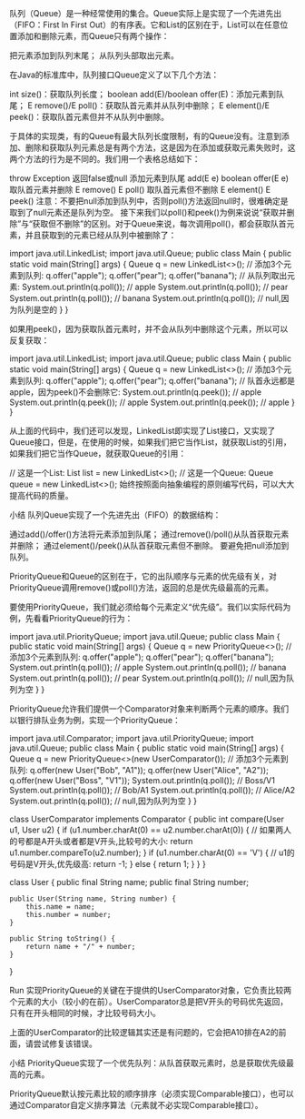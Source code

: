队列（Queue）是一种经常使用的集合。Queue实际上是实现了一个先进先出（FIFO：First In First Out）的有序表。它和List的区别在于，List可以在任意位置添加和删除元素，而Queue只有两个操作：

把元素添加到队列末尾；
从队列头部取出元素。

在Java的标准库中，队列接口Queue定义了以下几个方法：

int size()：获取队列长度；
boolean add(E)/boolean offer(E)：添加元素到队尾；
E remove()/E poll()：获取队首元素并从队列中删除；
E element()/E peek()：获取队首元素但并不从队列中删除。

于具体的实现类，有的Queue有最大队列长度限制，有的Queue没有。注意到添加、删除和获取队列元素总是有两个方法，这是因为在添加或获取元素失败时，这两个方法的行为是不同的。我们用一个表格总结如下：

throw Exception	返回false或null
添加元素到队尾	add(E e)	boolean offer(E e)
取队首元素并删除	E remove()	E poll()
取队首元素但不删除	E element()	E peek()
注意：不要把null添加到队列中，否则poll()方法返回null时，很难确定是取到了null元素还是队列为空。
接下来我们以poll()和peek()为例来说说“获取并删除”与“获取但不删除”的区别。对于Queue来说，每次调用poll()，都会获取队首元素，并且获取到的元素已经从队列中被删除了：

import java.util.LinkedList;
import java.util.Queue;
public class Main {
    public static void main(String[] args) {
        Queue<String> q = new LinkedList<>();
        // 添加3个元素到队列:
        q.offer("apple");
        q.offer("pear");
        q.offer("banana");
        // 从队列取出元素:
        System.out.println(q.poll()); // apple
        System.out.println(q.poll()); // pear
        System.out.println(q.poll()); // banana
        System.out.println(q.poll()); // null,因为队列是空的
    }
}

如果用peek()，因为获取队首元素时，并不会从队列中删除这个元素，所以可以反复获取：

import java.util.LinkedList;
import java.util.Queue;
public class Main {
    public static void main(String[] args) {
        Queue<String> q = new LinkedList<>();
        // 添加3个元素到队列:
        q.offer("apple");
        q.offer("pear");
        q.offer("banana");
        // 队首永远都是apple，因为peek()不会删除它:
        System.out.println(q.peek()); // apple
        System.out.println(q.peek()); // apple
        System.out.println(q.peek()); // apple
    }
}

 从上面的代码中，我们还可以发现，LinkedList即实现了List接口，又实现了Queue接口，但是，在使用的时候，如果我们把它当作List，就获取List的引用，如果我们把它当作Queue，就获取Queue的引用：

// 这是一个List:
List<String> list = new LinkedList<>();
// 这是一个Queue:
Queue<String> queue = new LinkedList<>();
始终按照面向抽象编程的原则编写代码，可以大大提高代码的质量。

小结
队列Queue实现了一个先进先出（FIFO）的数据结构：

通过add()/offer()方法将元素添加到队尾；
通过remove()/poll()从队首获取元素并删除；
通过element()/peek()从队首获取元素但不删除。
要避免把null添加到队列。

PriorityQueue和Queue的区别在于，它的出队顺序与元素的优先级有关，对PriorityQueue调用remove()或poll()方法，返回的总是优先级最高的元素。

要使用PriorityQueue，我们就必须给每个元素定义“优先级”。我们以实际代码为例，先看看PriorityQueue的行为：

import java.util.PriorityQueue;
import java.util.Queue;
public class Main {
    public static void main(String[] args) {
        Queue<String> q = new PriorityQueue<>();
        // 添加3个元素到队列:
        q.offer("apple");
        q.offer("pear");
        q.offer("banana");
        System.out.println(q.poll()); // apple
        System.out.println(q.poll()); // banana
        System.out.println(q.poll()); // pear
        System.out.println(q.poll()); // null,因为队列为空
    }
}

 PriorityQueue允许我们提供一个Comparator对象来判断两个元素的顺序。我们以银行排队业务为例，实现一个PriorityQueue：

import java.util.Comparator;
import java.util.PriorityQueue;
import java.util.Queue;
public class Main {
    public static void main(String[] args) {
        Queue<User> q = new PriorityQueue<>(new UserComparator());
        // 添加3个元素到队列:
        q.offer(new User("Bob", "A1"));
        q.offer(new User("Alice", "A2"));
        q.offer(new User("Boss", "V1"));
        System.out.println(q.poll()); // Boss/V1
        System.out.println(q.poll()); // Bob/A1
        System.out.println(q.poll()); // Alice/A2
        System.out.println(q.poll()); // null,因为队列为空
    }
}

class UserComparator implements Comparator<User> {
    public int compare(User u1, User u2) {
        if (u1.number.charAt(0) == u2.number.charAt(0)) {
            // 如果两人的号都是A开头或者都是V开头,比较号的大小:
            return u1.number.compareTo(u2.number);
        }
        if (u1.number.charAt(0) == 'V') {
            // u1的号码是V开头,优先级高:
            return -1;
        } else {
            return 1;
        }
    }
}

class User {
    public final String name;
    public final String number;

    public User(String name, String number) {
        this.name = name;
        this.number = number;
    }

    public String toString() {
        return name + "/" + number;
    }
}

 Run
实现PriorityQueue的关键在于提供的UserComparator对象，它负责比较两个元素的大小（较小的在前）。UserComparator总是把V开头的号码优先返回，只有在开头相同的时候，才比较号码大小。

上面的UserComparator的比较逻辑其实还是有问题的，它会把A10排在A2的前面，请尝试修复该错误。

小结
PriorityQueue实现了一个优先队列：从队首获取元素时，总是获取优先级最高的元素。

PriorityQueue默认按元素比较的顺序排序（必须实现Comparable接口），也可以通过Comparator自定义排序算法（元素就不必实现Comparable接口）。
